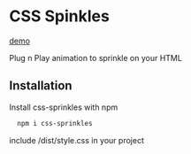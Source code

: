 
# CSS Spinkles

[demo](https://arron21.github.io/css-sprinkles/)


Plug n Play animation to sprinkle on your HTML


## Installation

Install css-sprinkles with npm

```bash
  npm i css-sprinkles
```

include /dist/style.css in your project
